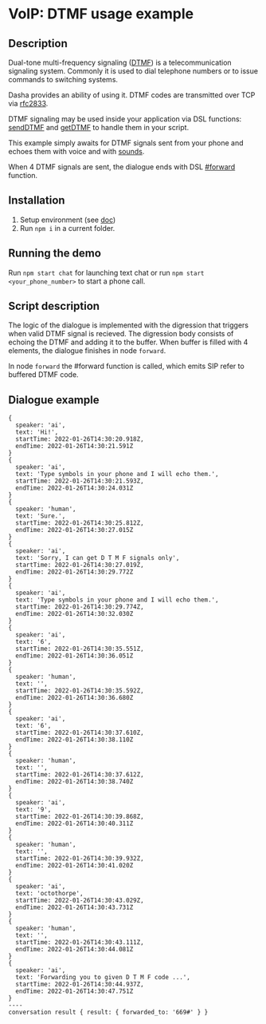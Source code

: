 # VoIP: DTMF usage example

## Description

Dual-tone multi-frequency signaling ([DTMF](https://en.wikipedia.org/wiki/Dual-tone_multi-frequency_signaling)) is a telecommunication signaling system. Commonly it is used to dial telephone numbers or to issue commands to switching systems.

Dasha provides an ability of using it. DTMF codes are transmitted over TCP via [rfc2833](https://datatracker.ietf.org/doc/html/rfc2833).

DTMF signaling may be used inside your application via DSL functions: [sendDTMF](https://docs.dasha.ai/en-us/default/dasha-script-language/built-in-functions#senddtmf) and [getDTMF](https://docs.dasha.ai/en-us/default/dasha-script-language/built-in-functions#getdtmf) to handle them in your script.

This example simply awaits for DTMF signals sent from your phone and echoes them with voice and with [sounds](https://en.wikipedia.org/wiki/Dual-tone_multi-frequency_signaling#Keypad).

When 4 DTMF signals are sent, the dialogue ends with DSL [#forward](https://docs.dasha.ai/en-us/default/dasha-script-language/built-in-functions#forward) function.

## Installation

1. Setup environment (see [doc](https://docs.dasha.ai/en-us/default/setup-enviroment/))
1. Run `npm i` in a current folder.

## Running the demo

Run `npm start chat` for launching text chat or run `npm start <your_phone_number>` to start a phone call.


## Script description

The logic of the dialogue is implemented with the digression that triggers when valid DTMF signal is recieved.
The digression body consists of echoing the DTMF and adding it to the buffer.
When buffer is filled with 4 elements, the dialogue finishes in node `forward`.

In node `forward` the #forward function is called, which emits SIP refer to buffered DTMF code.

## Dialogue example

```
{
  speaker: 'ai',
  text: 'Hi!',
  startTime: 2022-01-26T14:30:20.918Z,
  endTime: 2022-01-26T14:30:21.591Z
}
{
  speaker: 'ai',
  text: 'Type symbols in your phone and I will echo them.',
  startTime: 2022-01-26T14:30:21.593Z,
  endTime: 2022-01-26T14:30:24.031Z
}
{
  speaker: 'human',
  text: 'Sure.',
  startTime: 2022-01-26T14:30:25.812Z,
  endTime: 2022-01-26T14:30:27.015Z
}
{
  speaker: 'ai',
  text: 'Sorry, I can get D T M F signals only',
  startTime: 2022-01-26T14:30:27.019Z,
  endTime: 2022-01-26T14:30:29.772Z
}
{
  speaker: 'ai',
  text: 'Type symbols in your phone and I will echo them.',
  startTime: 2022-01-26T14:30:29.774Z,
  endTime: 2022-01-26T14:30:32.030Z
}
{
  speaker: 'ai',
  text: '6',
  startTime: 2022-01-26T14:30:35.551Z,
  endTime: 2022-01-26T14:30:36.051Z
}
{
  speaker: 'human',
  text: '',
  startTime: 2022-01-26T14:30:35.592Z,
  endTime: 2022-01-26T14:30:36.680Z
}
{
  speaker: 'ai',
  text: '6',
  startTime: 2022-01-26T14:30:37.610Z,
  endTime: 2022-01-26T14:30:38.110Z
}
{
  speaker: 'human',
  text: '',
  startTime: 2022-01-26T14:30:37.612Z,
  endTime: 2022-01-26T14:30:38.740Z
}
{
  speaker: 'ai',
  text: '9',
  startTime: 2022-01-26T14:30:39.868Z,
  endTime: 2022-01-26T14:30:40.311Z
}
{
  speaker: 'human',
  text: '',
  startTime: 2022-01-26T14:30:39.932Z,
  endTime: 2022-01-26T14:30:41.020Z
}
{
  speaker: 'ai',
  text: 'octothorpe',
  startTime: 2022-01-26T14:30:43.029Z,
  endTime: 2022-01-26T14:30:43.731Z
}
{
  speaker: 'human',
  text: '',
  startTime: 2022-01-26T14:30:43.111Z,
  endTime: 2022-01-26T14:30:44.081Z
}
{
  speaker: 'ai',
  text: 'Forwarding you to given D T M F code ...',
  startTime: 2022-01-26T14:30:44.937Z,
  endTime: 2022-01-26T14:30:47.751Z
}
----
conversation result { result: { forwarded_to: '669#' } }
```